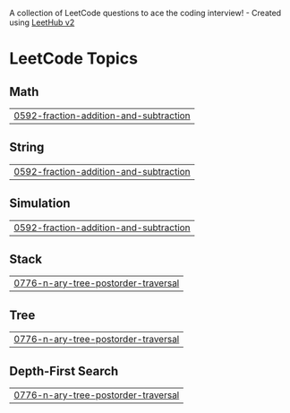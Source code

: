 A collection of LeetCode questions to ace the coding interview! - Created using [LeetHub v2](https://github.com/arunbhardwaj/LeetHub-2.0)
<!---LeetCode Topics Start-->
# LeetCode Topics
## Math
|  |
| ------- |
| [0592-fraction-addition-and-subtraction](https://github.com/hritik-h/Leetcode/tree/master/0592-fraction-addition-and-subtraction) |
## String
|  |
| ------- |
| [0592-fraction-addition-and-subtraction](https://github.com/hritik-h/Leetcode/tree/master/0592-fraction-addition-and-subtraction) |
## Simulation
|  |
| ------- |
| [0592-fraction-addition-and-subtraction](https://github.com/hritik-h/Leetcode/tree/master/0592-fraction-addition-and-subtraction) |
## Stack
|  |
| ------- |
| [0776-n-ary-tree-postorder-traversal](https://github.com/hritik-h/Leetcode/tree/master/0776-n-ary-tree-postorder-traversal) |
## Tree
|  |
| ------- |
| [0776-n-ary-tree-postorder-traversal](https://github.com/hritik-h/Leetcode/tree/master/0776-n-ary-tree-postorder-traversal) |
## Depth-First Search
|  |
| ------- |
| [0776-n-ary-tree-postorder-traversal](https://github.com/hritik-h/Leetcode/tree/master/0776-n-ary-tree-postorder-traversal) |
<!---LeetCode Topics End-->